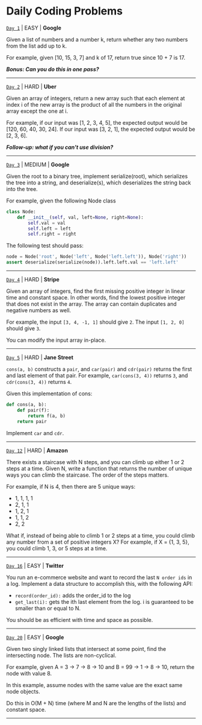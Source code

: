 # Daily Coding Problems

[`Day 1`](./problems/Day1.py) | EASY | **Google**

Given a list of numbers and a number k, return whether any two numbers from the list add up to k.

For example, given [10, 15, 3, 7] and k of 17, return true since 10 + 7 is 17.

***Bonus: Can you do this in one pass?***

***

[`Day 2`](./problems/Day2.py) | HARD | **Uber**

Given an array of integers, return a new array such that each element at index i of the new array is the product of all the numbers in the original array except the one at i.

For example, if our input was [1, 2, 3, 4, 5], the expected output would be [120, 60, 40, 30, 24]. If our input was [3, 2, 1], the expected output would be [2, 3, 6].

***Follow-up: what if you can't use division?***

***

[`Day 3`](./problems/Day3.py) | MEDIUM | **Google**

Given the root to a binary tree, implement serialize(root), which serializes the tree into a string, and deserialize(s), which deserializes the string back into the tree.

For example, given the following Node class

```python
class Node:
    def __init__(self, val, left=None, right=None):
        self.val = val
        self.left = left
        self.right = right
```

The following test should pass:

```python
node = Node('root', Node('left', Node('left.left')), Node('right'))
assert deserialize(serialize(node)).left.left.val == 'left.left'
```

***

[`Day 4`](./problems/Day4.py) | HARD | **Stripe**

Given an array of integers, find the first missing positive integer in linear time and constant space. In other words, find the lowest positive integer that does not exist in the array. The array can contain duplicates and negative numbers as well.

For example, the input ```[3, 4, -1, 1]``` should give ```2```. The input ```[1, 2, 0]``` should give ```3```.

You can modify the input array in-place.

***

[`Day 5`](./problems/Day5.py) | HARD | **Jane Street**

```cons(a, b)``` constructs a ```pair```, and ```car(pair)``` and ```cdr(pair)``` returns the first and last element of that pair. For example, ```car(cons(3, 4))``` returns ```3```, and ```cdr(cons(3, 4))``` returns ```4```.

Given this implementation of cons:

```python
def cons(a, b):
    def pair(f):
        return f(a, b)
    return pair
```

Implement ```car``` and ```cdr```.

***

[`Day 12`](./problems/Day12.py) | HARD | **Amazon**

There exists a staircase with N steps, and you can climb up either 1 or 2 steps at a time. Given N, write a function that returns the number of unique ways you can climb the staircase. The order of the steps matters.

For example, if N is 4, then there are 5 unique ways:

* 1, 1, 1, 1
* 2, 1, 1
* 1, 2, 1
* 1, 1, 2
* 2, 2

What if, instead of being able to climb 1 or 2 steps at a time, you could climb any number from a set of positive integers X? For example, if X = {1, 3, 5}, you could climb 1, 3, or 5 steps at a time.

***

[`Day 16`](./problems/Day16.py) | EASY | **Twitter**

You run an e-commerce website and want to record the last ```N order ids``` in a log. Implement a data structure to accomplish this, with the following API:

* ```record(order_id):``` adds the order_id to the log
* ```get_last(i):``` gets the ith last element from the log. i is guaranteed to be smaller than or equal to N.

You should be as efficient with time and space as possible.

***

[`Day 20`](./problems/Day20.py) | EASY | **Google**

Given two singly linked lists that intersect at some point, find the intersecting node. The lists are non-cyclical.

For example, given A = 3 -> 7 -> 8 -> 10 and B = 99 -> 1 -> 8 -> 10, return the node with value 8.

In this example, assume nodes with the same value are the exact same node objects.

Do this in O(M + N) time (where M and N are the lengths of the lists) and constant space.

***
